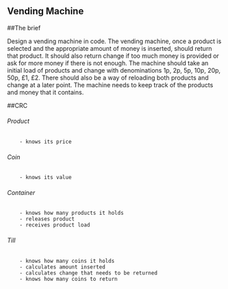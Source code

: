 Vending Machine
--------------------------------------------------

##The brief

Design a vending machine in code. The vending machine, once a product is selected and the appropriate amount of money is inserted, should return that product. It should also return change if too much money is provided or ask for more money if there is not enough. The machine should take an initial load of products and change with denominations 1p, 2p, 5p, 10p, 20p, 50p, £1, £2. There should also be a way of reloading both products and change at a later point. The machine needs to keep track of the products and money that it contains.

##CRC

###### Product
		- knows its price
###### Coin
		- knows its value
###### Container
		- knows how many products it holds
		- releases product
		- receives product load
###### Till
		- knows how many coins it holds
		- calculates amount inserted
		- calculates change that needs to be returned
		- knows how many coins to return

